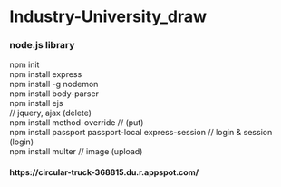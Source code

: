 # Industry-University_draw

<h3> node.js library </h3>
npm init <br>
npm install express <br>
npm install -g nodemon <br>
npm install body-parser <br>
npm install ejs <br>
<script src="https://code.jquery.com/jquery-3.4.1.min.js"></script> // jquery, ajax (delete)<br>
npm install method-override // (put)<br>
npm install passport passport-local express-session // login & session (login) <br>
npm install multer // image (upload)


<h4> https://circular-truck-368815.du.r.appspot.com/ </h4>
